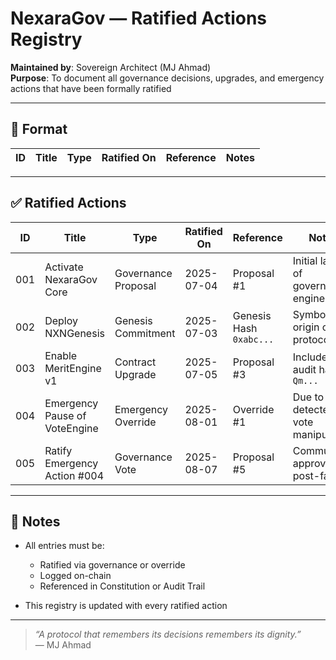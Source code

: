 # NexaraGov — Ratified Actions Registry

**Maintained by**: Sovereign Architect (MJ Ahmad)  
**Purpose**: To document all governance decisions, upgrades, and emergency actions that have been formally ratified

---

## 🧾 Format

| ID | Title | Type | Ratified On | Reference | Notes |
|----|-------|------|-------------|-----------|-------|

---

## ✅ Ratified Actions

| ID | Title | Type | Ratified On | Reference | Notes |
|----|-------|------|-------------|-----------|-------|
| 001 | Activate NexaraGov Core | Governance Proposal | 2025-07-04 | Proposal #1 | Initial launch of governance engine |
| 002 | Deploy NXNGenesis | Genesis Commitment | 2025-07-03 | Genesis Hash `0xabc...` | Symbolic origin of protocol |
| 003 | Enable MeritEngine v1 | Contract Upgrade | 2025-07-05 | Proposal #3 | Includes audit hash `Qm...` |
| 004 | Emergency Pause of VoteEngine | Emergency Override | 2025-08-01 | Override #1 | Due to detected vote manipulation |
| 005 | Ratify Emergency Action #004 | Governance Vote | 2025-08-07 | Proposal #5 | Community-approved post-facto |

---

## 🧬 Notes

- All entries must be:
  - Ratified via governance or override
  - Logged on-chain
  - Referenced in Constitution or Audit Trail

- This registry is updated with every ratified action

---

> _“A protocol that remembers its decisions remembers its dignity.”_  
> — MJ Ahmad
